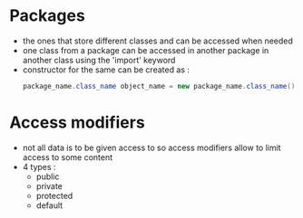 # Packages
- the ones that store different classes and can be accessed when needed
- one class from a package can be accessed in another package in another class using the 'import' keyword
- constructor for the same can be created as :
  ```java
  package_name.class_name object_name = new package_name.class_name();

# Access modifiers
- not all data is to be given access to so access modifiers allow to limit access to some content
- 4 types :
  - public
  - private
  - protected
  - default
